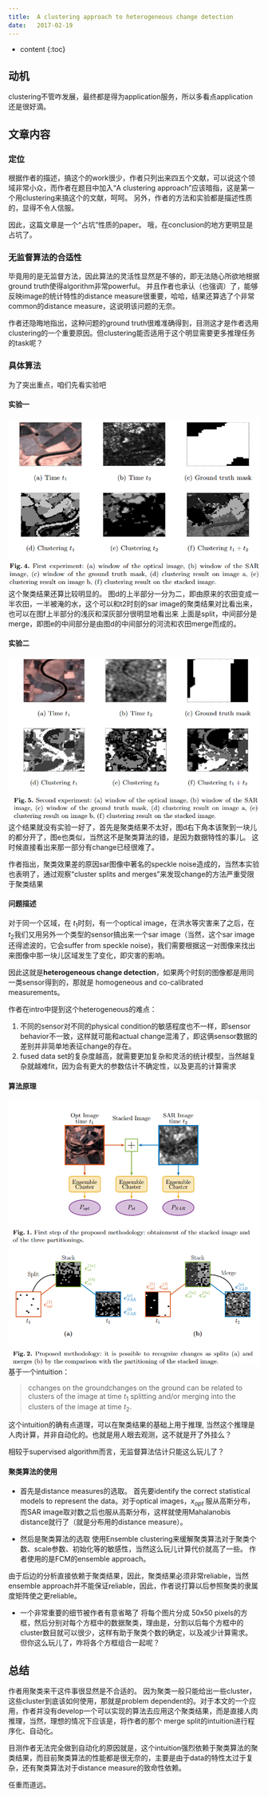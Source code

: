 ```yaml
--- 
title:  A clustering approach to heterogeneous change detection
date:   2017-02-19
---
```



* content
{:toc}

## 动机
clustering不管咋发展，最终都是得为application服务，所以多看点application还是很好滴。

## 文章内容
### 定位
根据作者的描述，搞这个的work很少，作者只列出来四五个文献，可以说这个领域非常小众，而作者在题目中加入“A clustering approach”应该暗指，这是第一个用clustering来搞这个的文献，呵呵。
另外，作者的方法和实验都是描述性质的，显得不令人信服。

因此，这篇文章是一个“占坑”性质的paper。
哦，在conclusion的地方更明显是占坑了。
### 无监督算法的合适性
毕竟用的是无监督方法，因此算法的灵活性显然是不够的，即无法随心所欲地根据ground truth使得algorithm非常powerful。
并且作者也承认（也强调）了，能够反映image的统计特性的distance measure很重要，哈哈，结果还算选了个非常common的distance measure，这说明该问题的无奈。

作者还隐晦地指出，这种问题的ground truth很难准确得到，目测这才是作者选用clustering的一个重要原因。但clustering能否适用于这个明显需要更多推理任务的task呢？

### 具体算法
为了突出重点，咱们先看实验吧

#### 实验一
![](17.2.19A_clustering_approach/实验1.png)
这个聚类结果还算比较明显的。
图d的上半部分一分为二，即由原来的农田变成一半农田，一半被淹的水，这个可以和t2时刻的sar image的聚类结果对比看出来，也可以在图f上半部分的浅灰和深灰部分很明显地看出来
上面是split，中间部分是merge，即图e的中间部分是由图d的中间部分的河流和农田merge而成的。

#### 实验二
![](17.2.19A_clustering_approach/实验2.png)
这个结果就没有实验一好了，首先是聚类结果不太好，图d右下角本该聚到一块儿的都分开了，图e也类似，当然这不是聚类算法的错，是因为数据特性的事儿。
这时候直接看出来那一部分有change已经很难了。

作者指出，聚类效果差的原因sar图像中著名的speckle noise造成的，当然本实验也表明了，通过观察“cluster splits and merges”来发现change的方法严重受限于聚类结果

#### 问题描述
对于同一个区域，在 $t_1$时刻，有一个optical image，在洪水等灾害来了之后，在$t_2$我们又用另外一个类型的sensor搞出来一个sar image（当然，这个sar image还得滤波的，它会suffer from speckle noise)，我们需要根据这一对图像来找出来图像中那一块儿区域发生了变化，即灾害的影响。

因此这就是**heterogeneous change detection**，如果两个时刻的图像都是用同一类sensor得到的，那就是 homogeneous and co-calibrated measurements。

作者在intro中提到这个heterogeneous的难点：
1. 不同的sensor对不同的physical condition的敏感程度也不一样，即sensor behavior不一致，这样就可能和actual change混淆了，即这俩sensor数据的差别并非简单地表征change的存在。
2. fused data set的复杂度越高，就需要更加复杂和灵活的统计模型，当然越复杂就越难fit，因为会有更大的参数估计不确定性，以及更高的计算需求

#### 算法原理
![](17.2.19A_clustering_approach/数据准备.png)
![](17.2.19A_clustering_approach/methodology.png)
基于一个intuition：
>cchanges on the groundchanges on the ground can be related to clusters of the image at time $t_1$ splitting and/or merging into the clusters of the image at time $t_2$.

这个intuition的确有点道理，可以在聚类结果的基础上用于推理, 当然这个推理是人肉计算，并非自动化的。也就是用人眼去观测，这不就是开了外挂么？

相较于supervised algorithm而言，无监督算法估计只能这么玩儿了？


#### 聚类算法的使用
* 首先是distance measures的选取。
首先要identify the correct statistical models to represent the data。对于optical images，$x_{opt}$ 服从高斯分布，而SAR image取对数之后也服从高斯分布，这样就使用Mahalanobis distance就行了（就是分布用的distance measure）。

* 然后是聚类算法的选取
使用Ensemble clustering来缓解聚类算法对于聚类个数、scale参数、初始化等的敏感性，当然这么玩儿计算代价就高了一些。
作者使用的是FCM的ensemble approach。

由于后边的分析直接依赖于聚类结果，因此，聚类结果必须非常reliable，当然ensemble approach并不能保证reliable，因此，作者说打算以后参照聚类的隶属度矩阵使之更reliable。

* 一个非常重要的细节被作者有意省略了
将每个图片分成 50x50 pixels的方框，然后分别对每个方框中的数据聚类，理由是，分割以后每个方框中的cluster数目就可以很少，这样有助于聚类个数的确定，以及减少计算需求。
但你这么玩儿了，咋将各个方框组合一起呢？


## 总结
作者用聚类来干这件事很显然是不合适的。
因为聚类一般只能给出一些cluster，这些cluster到底该如何使用，那就是problem dependent的。对于本文的一个应用，作者并没有develop一个可以实现的算法去应用这个聚类结果，而是直接人肉推理，当然，理想的情况下应该是，将作者的那个 merge split的intuition进行程序化、自动化。

目测作者无法完全做到自动化的原因就是，这个intuition强烈依赖于聚类算法的聚类结果，而目前聚类算法的性能都是很无奈的，主要是由于data的特性太过于复杂，还有聚类算法对于distance measure的致命性依赖。

任重而道远。